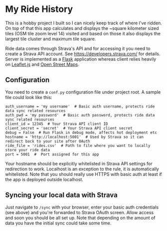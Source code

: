 My Ride History
===============
This is a hobby project I built so I can nicely keep track of where I've ridden.  On top of that this app calculates and displays the ~square kilometer sized tiles (OSM tile zoom level 14) visited and based on those it also displays the largest tile cluster and maximum tile square. 

Ride data comes through Strava's API and for accessing it you need to create a Strava API account. See https://developers.strava.com/ for details. Server is implemented as a [Flask](https://www.palletsprojects.com/p/flask/) application whereas client relies heavily on [Leaflet.js](https://leafletjs.com/) and [Open Street Maps](https://www.openstreetmap.org/).

## Configuration
You need to create a `conf.py` configuration file under project root. 
A sample file could look like this:

```
auth_username = 'my username'  # Basic auth username, protects ride data sync related resources
auth_pwd = 'my password'  # Basic auth password, protects ride data sync related resources
client_id = 12345  # Your Strava API client ID
client_secret = 'secret'  # Your Strava API client secret
debug = False  # Run Flask in debug mode, affects hot deployment etc
hostname = 'http://localhost:5001'  # Used by Strava so it can redirect back to your site after OAuth
ride_file = 'rides.csv'  # Path to file where you want to locally store your ride data
port = 5001  #  Port assigned for this app
```
Your hostname should be explicitly whitelisted in Strava API settings for redirection to work. Localhost is an exception to the rule, it is automatically whitelisted. Note that you should really use HTTPS with basic auth at least if the app is deployed outside localhost.

## Syncing your local data with Strava
Just navigate to `/sync` with your browser, enter your basic auth credentials (see above) and  you're forwarded to Strava OAuth screen. Allow access and soon you should be all set up. Note that depending on the amount of data you have the initial sync could take some time.
